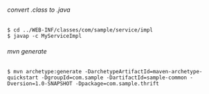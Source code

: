 ###### convert .class to .java

```shell
$ cd ../WEB-INF/classes/com/sample/service/impl
$ javap -c MyServiceImpl
```

###### mvn generate

```shell
$ mvn archetype:generate -DarchetypeArtifactId=maven-archetype-quickstart -DgroupId=com.sample -DartifactId=sample-common -Dversion=1.0-SNAPSHOT -Dpackage=com.sample.thrift
```

